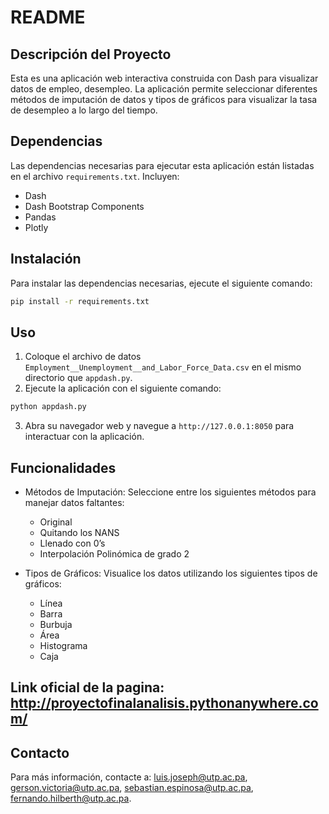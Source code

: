 # README

## Descripción del Proyecto

Esta es una aplicación web interactiva construida con Dash para visualizar datos de empleo, desempleo. La aplicación permite seleccionar diferentes métodos de imputación de datos y tipos de gráficos para visualizar la tasa de desempleo a lo largo del tiempo.

## Dependencias

Las dependencias necesarias para ejecutar esta aplicación están listadas en el archivo `requirements.txt`. Incluyen:

- Dash
- Dash Bootstrap Components
- Pandas
- Plotly

## Instalación

Para instalar las dependencias necesarias, ejecute el siguiente comando:

```bash
pip install -r requirements.txt
```

## Uso

1. Coloque el archivo de datos `Employment__Unemployment__and_Labor_Force_Data.csv` en el mismo directorio que `appdash.py`.
2. Ejecute la aplicación con el siguiente comando:

```bash
python appdash.py
```

3. Abra su navegador web y navegue a `http://127.0.0.1:8050` para interactuar con la aplicación.

## Funcionalidades

- Métodos de Imputación: Seleccione entre los siguientes métodos para manejar datos faltantes:
  - Original
  - Quitando los NANS
  - Llenado con 0’s
  - Interpolación Polinómica de grado 2

- Tipos de Gráficos: Visualice los datos utilizando los siguientes tipos de gráficos:
  - Línea
  - Barra
  - Burbuja
  - Área
  - Histograma
  - Caja
    
## Link oficial de la pagina: http://proyectofinalanalisis.pythonanywhere.com/


## Contacto

Para más información, contacte a: luis.joseph@utp.ac.pa, gerson.victoria@utp.ac.pa, sebastian.espinosa@utp.ac.pa, fernando.hilberth@utp.ac.pa.
